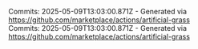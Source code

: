 Commits: 2025-05-09T13:03:00.871Z - Generated via https://github.com/marketplace/actions/artificial-grass
<br>
Commits: 2025-05-09T13:03:00.871Z - Generated via https://github.com/marketplace/actions/artificial-grass
<br>
